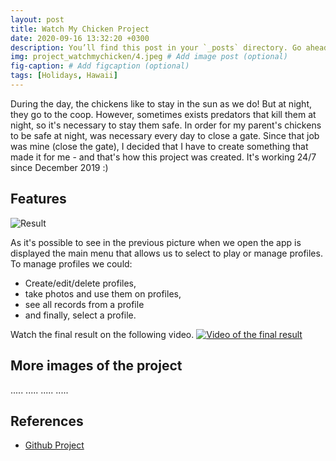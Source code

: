 ```yaml
---
layout: post
title: Watch My Chicken Project
date: 2020-09-16 13:32:20 +0300
description: You’ll find this post in your `_posts` directory. Go ahead and edit it and re-build the site to see your changes. # Add post description (optional)
img: project_watchmychicken/4.jpeg # Add image post (optional)
fig-caption: # Add figcaption (optional)
tags: [Holidays, Hawaii]
---
```


During the day, the chickens like to stay in the sun as we do! But at night, they go to the coop. However, sometimes exists predators that kill them at night, so it's necessary to stay them safe. In order for my parent's chickens to be safe at night, was necessary every day to close a gate.
Since that job was mine (close the gate), I decided that I have to create something that made it for me - and that's how this project was created. It's working 24/7 since December 2019 :)

## Features

<img src="{{site.baseurl}}/assets/img/project_watchmychicken/4.jpeg" alt="Result" class="post-images">

As it's possible to see in the previous picture when we open the app is displayed the main menu that allows us to select to play or manage profiles.
To manage profiles we could:
* Create/edit/delete profiles,
* take photos and use them on profiles,
* see all records from a profile
* and finally, select a profile.


Watch the final result on the following video.
[![Video of the final result](https://img.youtube.com/vi/NTCJUrQRx1s/1.jpg)](https://www.youtube.com/watch?v=NTCJUrQRx1s)



## More images of the project
.....
.....
.....
.....



## References
* [Github Project](https://github.com/brunocoelho1997/WatchMyChicken)